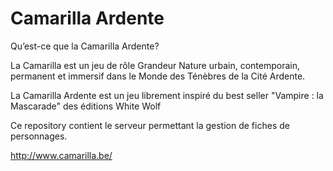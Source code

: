 # Camarilla Ardente

Qu’est-­ce que la Camarilla Ardente?

La Camarilla est un jeu de rôle Grandeur Nature urbain, contemporain, permanent et immersif dans le Monde des Ténèbres de la Cité Ardente.

La Camarilla Ardente est un jeu librement inspiré du best seller "Vampire : la Mascarade" des éditions White Wolf

Ce repository contient le serveur permettant la gestion de fiches de personnages.

http://www.camarilla.be/

